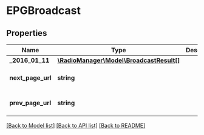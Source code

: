 # EPGBroadcast

## Properties
Name | Type | Description | Notes
------------ | ------------- | ------------- | -------------
**_2016_01_11** | [**\RadioManager\Model\BroadcastResult[]**](BroadcastResult.md) |  | 
**next_page_url** | **string** |  | [default to 'http://radiomanager/pb/api/v1/broadcasts/epg/{identifier}/2016-01-12']
**prev_page_url** | **string** |  | [default to 'http://radiomanager/pb/api/v1/broadcasts/epg/{identifier}/2016-01-10']

[[Back to Model list]](../README.md#documentation-for-models) [[Back to API list]](../README.md#documentation-for-api-endpoints) [[Back to README]](../README.md)


